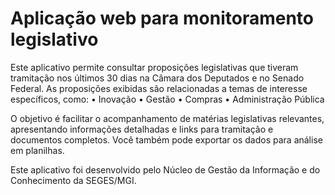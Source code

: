 # Aplicação web para monitoramento legislativo

Este aplicativo permite consultar proposições legislativas que tiveram tramitação nos últimos 30 dias na Câmara dos Deputados e no Senado Federal. As proposições exibidas são relacionadas a temas de interesse específicos, como:
	•	Inovação
	•	Gestão
	•	Compras
	•	Administração Pública

O objetivo é facilitar o acompanhamento de matérias legislativas relevantes, apresentando informações detalhadas e links para tramitação e documentos completos. Você também pode exportar os dados para análise em planilhas.

Este aplicativo foi desenvolvido pelo Núcleo de Gestão da Informação e do Conhecimento da SEGES/MGI.